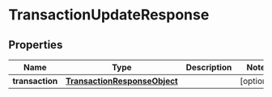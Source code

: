 

# TransactionUpdateResponse

## Properties

Name | Type | Description | Notes
------------ | ------------- | ------------- | -------------
**transaction** | [**TransactionResponseObject**](TransactionResponseObject.md) |  |  [optional]



